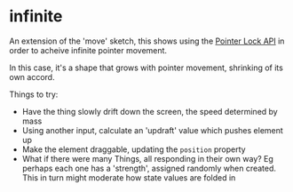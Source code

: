 # infinite

An extension of the 'move' sketch, this shows using the [Pointer Lock API](https://developer.mozilla.org/en-US/docs/Web/API/Pointer_Lock_API) in order to acheive infinite pointer movement.

In this case, it's a shape that grows with pointer movement, shrinking of its own accord.

Things to try:
* Have the thing slowly drift down the screen, the speed determined by mass
* Using another input, calculate an 'updraft' value which pushes element up
* Make the element draggable, updating the `position` property
* What if there were many Things, all responding in their own way? Eg perhaps each one has a 'strength', assigned randomly when created. This in turn might moderate how state values are folded in